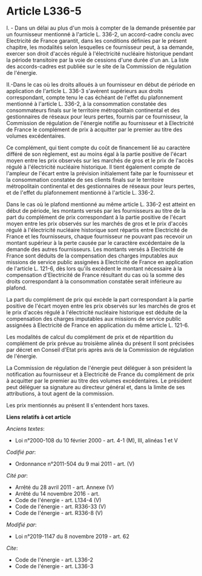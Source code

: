 # Article L336-5

I. - Dans un délai au plus d'un mois à compter de la demande présentée par un fournisseur mentionné à l'article L. 336-2, un
accord-cadre conclu avec Electricité de France garantit, dans les conditions définies par le présent chapitre, les modalités
selon lesquelles ce fournisseur peut, à sa demande, exercer son droit d'accès régulé à l'électricité nucléaire historique
pendant la période transitoire par la voie de cessions d'une durée d'un an. La liste des accords-cadres est publiée sur le
site de la Commission de régulation de l'énergie.

II.-Dans le cas où les droits alloués à un fournisseur en début de période en application de l'article L. 336-3 s'avèrent
supérieurs aux droits correspondant, compte tenu le cas échéant de l'effet du plafonnement mentionné à l'article L. 336-2, à
la consommation constatée des consommateurs finals sur le territoire métropolitain continental et des gestionnaires de
réseaux pour leurs pertes, fournis par ce fournisseur, la Commission de régulation de l'énergie notifie au fournisseur et à
Electricité de France le complément de prix à acquitter par le premier au titre des volumes excédentaires.

Ce complément, qui tient compte du coût de financement lié au caractère différé de son règlement, est au moins égal à la
partie positive de l'écart moyen entre les prix observés sur les marchés de gros et le prix de l'accès régulé à l'électricité
nucléaire historique. Il tient également compte de l'ampleur de l'écart entre la prévision initialement faite par le
fournisseur et la consommation constatée de ses clients finals sur le territoire métropolitain continental et des
gestionnaires de réseaux pour leurs pertes, et de l'effet du plafonnement mentionné à l'article L. 336-2.

Dans le cas où le plafond mentionné au même article L. 336-2 est atteint en début de période, les montants versés par les
fournisseurs au titre de la part du complément de prix correspondant à la partie positive de l'écart moyen entre les prix
observés sur les marchés de gros et le prix d'accès régulé à l'électricité nucléaire historique sont répartis entre
Electricité de France et les fournisseurs, chaque fournisseur ne pouvant pas recevoir un montant supérieur à la perte causée
par le caractère excédentaire de la demande des autres fournisseurs. Les montants versés à Electricité de France sont déduits
de la compensation des charges imputables aux missions de service public assignées à Electricité de France en application de
l'article L. 121-6, dès lors qu'ils excèdent le montant nécessaire à la compensation d'Electricité de France résultant du cas
où la somme des droits correspondant à la consommation constatée serait inférieure au plafond.

La part du complément de prix qui excède la part correspondant à la partie positive de l'écart moyen entre les prix observés
sur les marchés de gros et le prix d'accès régulé à l'électricité nucléaire historique est déduite de la compensation des
charges imputables aux missions de service public assignées à Electricité de France en application du même article L. 121-6.

Les modalités de calcul du complément de prix et de répartition du complément de prix prévue au troisième alinéa du présent
II sont précisées par décret en Conseil d'Etat pris après avis de la Commission de régulation de l'énergie.

La Commission de régulation de l'énergie peut déléguer à son président la notification au fournisseur et à Electricité de
France du complément de prix à acquitter par le premier au titre des volumes excédentaires. Le président peut déléguer sa
signature au directeur général et, dans la limite de ses attributions, à tout agent de la commission.

Les prix mentionnés au présent II s'entendent hors taxes.

**Liens relatifs à cet article**

_Anciens textes_:

  - Loi n°2000-108 du 10 février 2000 - art. 4-1 (M), III, alinéas 1 et V

_Codifié par_:

  - Ordonnance n°2011-504 du 9 mai 2011 - art. (V)

_Cité par_:

  - Arrêté du 28 avril 2011 - art. Annexe (V)
  - Arrêté du 14 novembre 2016 - art.
  - Code de l'énergie - art. L134-4 (V)
  - Code de l'énergie - art. R336-33 (V)
  - Code de l'énergie - art. R336-8 (V)

_Modifié par_:

  - Loi n°2019-1147 du 8 novembre 2019 - art. 62

_Cite_:

  - Code de l'énergie - art. L336-2
  - Code de l'énergie - art. L336-3
